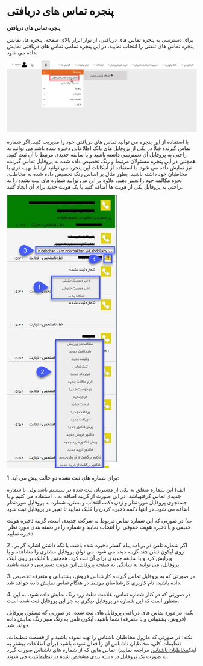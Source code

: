 # پنجره تماس های دریافتی    

**پنجره تماس های دریافتی**

برای دسترسی به پنجره تماس های دریافتی، از نوار ابزار بالای صفحه، پنجره ها، نمایش پنجره تماس های تلفنی را انتخاب نمایید. در این پنجره تمامی تماس های دریافتی نمایش داده می شود.

![](ColorIDWindowPic/ColorIDWindowPic1.png)

با استفاده از این پنجره می توانید تماس های دریافتی خود را مدیریت کنید. اگر شماره تماس گیرنده قبلاً در یکی از پروفایل های بانک اطلاعاتی ذخیره شده باشد می توانید به راحتی به پروفایل آن دسترسی داشته باشید و یا سابقه جدیدی مرتبط با آن ثبت کنید. همچنین در این پنجره مسئولان مرتبط و رنگ تخصیص داده شده به پروفایل تماس گیرنده نیز نمایش داده می شود. با استفاده از امکانات این پنجره می توانید ارتباط بهینه تری با مخاطبان خود داشته باشید. بطور مثال بر اساس رنگ تخصیص داده شده به مخاطب، نحوه مکالمه خود را تغییر دهید. علاوه بر این می توانید شماره های ثبت نشده را به راحتی به پروفایل یکی از هویت ها اضافه کنید یا یک هویت جدید برای آن ایجاد کنید.

![](CallerId.jpg)

1 .برای شماره های ثبت نشده دو حالت پیش می آید:

الف) این شماره متعلق به یکی از مشتریان ثبت شده در سیستم باشد ولی با شماره جدیدی تماس گرفتهباشد. در این صورت از گزینه اضافه به... استفاده می کنیم و با جستجوی پروفایل موردنظر و زدن دکمه انتخاب و بستن، شماره به پروفایل موردنظر اضافه می شود. در انتها دکمه ذخیره کردن را کلیک نمایید تا تغییر در پروفایل ثبت شود.

ب) در صورتی که این شماره تماس مربوط به شرکت جدیدی است، گزینه ذخیره هویت حقیقی و یا ذخیره هویت حقوقی  را انتخاب نمایید و شماره را در دسته بندی مورد نظر  ذخیره نمایید.

2 . اگر شماره تلفن در برنامه پیام گستر ذخیره شده باشد، با نگه داشتن اشاره گر بر روی آیکون تلفن چند گزینه دیده می شود، می توان پروفایل مشتری را مشاهده و یا ویرایش کرد و یا سابقه جدیدی برای آن ثبت کرد. همچنین با کلیک بر روی لینک پروفایل، می توانید به سادگی به صفحه پروفایل این هویت دسترسی داشته باشید.

3\. در صورتی که به پروفایل تماس گیرنده کارشناس فروش، پشتیبانی و متفرقه تخصیص داده باشید، نام کاربری کارشناسان مرتبط در هنگام تماس نمایش داده خواهد شد.

4\. در صورتی که در کنار شماره تماس، علامت مثلث زرد رنگ نمایش داده شود، به این منظور است که این شماره در پروفایل دیگری به جز این پروفایل ثبت شده است.

نکته: در مورد تماس های دریافتی پروفایل های ثبت شده، در صورتی که مسئول پروفایل (فروش، پشتیبانی و یا متفرقه) شما باشید، آیکون تلفن به رنگ سبز رنگ نمایش داده خواهد شد.

نکته: در صورتی که ماژول مخاطبان ناشناس را تهیه نموده باشید و از قسمت تنظیمات، تنظیمات کلی، مخاطبان ناشناس آن را فعال نموده باشید (برای اطلاعات بیشتر به لینک[مخاطبان ناشناس](../Setting/TotalSetting/AnonymousAudience.md) مراجعه نمایید). تماس هایی که از شماره های ناشناس صورت گیرد به صورت یک پروفایل در دسته بندی مشخص شده در تنظیماتثبت می شوند.